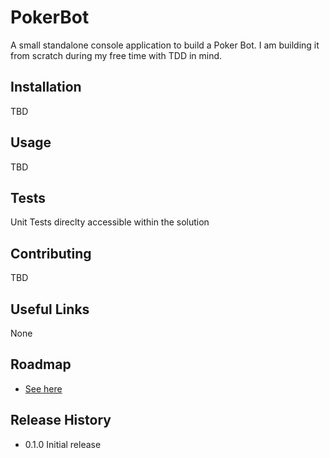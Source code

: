 PokerBot
========

A small standalone console application to build a Poker Bot.
I am building it from scratch during my free time with TDD in mind.

## Installation

TBD

## Usage

TBD

## Tests

Unit Tests direclty accessible within the solution

## Contributing

TBD

## Useful Links
None

## Roadmap

* [See here](https://github.com/Elgolfin/PokerBot/blob/master/Roadmap.md)

## Release History

* 0.1.0 Initial release